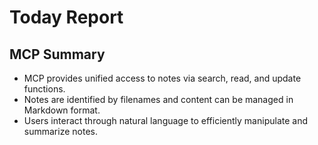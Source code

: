 # Today Report

## MCP Summary

- MCP provides unified access to notes via search, read, and update functions.
- Notes are identified by filenames and content can be managed in Markdown format.
- Users interact through natural language to efficiently manipulate and summarize notes.
